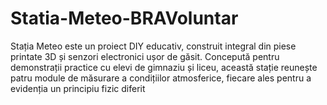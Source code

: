 # Statia-Meteo-BRAVoluntar
Stația Meteo este un proiect DIY educativ, construit integral din piese printate 3D și senzori electronici ușor de găsit. Concepută pentru demonstrații practice cu elevi de gimnaziu și liceu, această stație reunește patru module de măsurare a condițiilor atmosferice, fiecare ales pentru a evidenția un principiu fizic diferit
